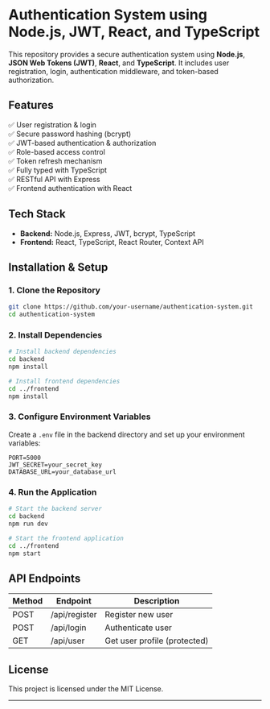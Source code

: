 # Authentication System using Node.js, JWT, React, and TypeScript

This repository provides a secure authentication system using **Node.js**, **JSON Web Tokens (JWT)**, **React**, and **TypeScript**. It includes user registration, login, authentication middleware, and token-based authorization.

## Features
✅ User registration & login  
✅ Secure password hashing (bcrypt)  
✅ JWT-based authentication & authorization  
✅ Role-based access control  
✅ Token refresh mechanism  
✅ Fully typed with TypeScript  
✅ RESTful API with Express  
✅ Frontend authentication with React  

## Tech Stack
- **Backend:** Node.js, Express, JWT, bcrypt, TypeScript  
- **Frontend:** React, TypeScript, React Router, Context API  

## Installation & Setup

### 1. Clone the Repository
```sh
git clone https://github.com/your-username/authentication-system.git
cd authentication-system
```

### 2. Install Dependencies
```sh
# Install backend dependencies
cd backend
npm install

# Install frontend dependencies
cd ../frontend
npm install
```

### 3. Configure Environment Variables
Create a `.env` file in the backend directory and set up your environment variables:
```env
PORT=5000
JWT_SECRET=your_secret_key
DATABASE_URL=your_database_url
```

### 4. Run the Application
```sh
# Start the backend server
cd backend
npm run dev

# Start the frontend application
cd ../frontend
npm start
```

## API Endpoints
| Method | Endpoint        | Description          |
|--------|---------------|----------------------|
| POST   | /api/register | Register new user   |
| POST   | /api/login    | Authenticate user   |
| GET    | /api/user     | Get user profile (protected) |

## License
This project is licensed under the MIT License.

---


